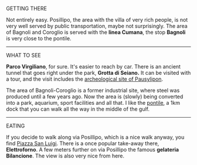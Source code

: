 GETTING THERE

Not entirely easy. Posillipo, the area with the villa of very rich people, is not
very well served by public transportation, maybe not surprisingly. The
area of Bagnoli and Coroglio is served with the **linea Cumana**, the
stop **Bagnoli** is very close to the pontile.


------------------------------------------------------------------------


WHAT TO SEE

**Parco Virgiliano**, for sure. It's easier to reach by car. There is an
ancient tunnel that goes right under the park, **Grotta di Seiano.** It
can be visited with a tour, and the visit includes the [archeological
site of Pausylipon](http://goo.gl/maps/27QDa).

The area of Bagnoli-Coroglio is a former industrial site, where steel
was produced until a few years ago. Now the area is (slowly) being
converted into a park, aquarium, sport facilities and all that. I like
the [pontile](http://goo.gl/maps/cIVxq), a 1km dock that you can walk
all the way in the middle of the gulf.

------------------------------------------------------------------------

EATING

If you decide to walk along via Posillipo, which is a nice walk anyway,
you find [Piazza San Luigi](http://goo.gl/maps/6odxd). There is a once
popular take-away there, **Elettroforno**. A few meters further on via
Posillipo the famous **gelateria Bilancione**. The view is also very
nice from here. 
